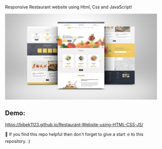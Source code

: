 Responsive Restaurant website using Html, Css and JavaScript!

![Restaurant Website](https://github.com/bibek1123/Restaurant-Website-using-HTML-CSS-JS/blob/master/restaurant-webpage.jpg)

## Demo:


https://bibek1123.github.io/Restaurant-Website-using-HTML-CSS-JS/

🙏 If you find this repo helpful then don't forget to give a start ❇️  to this repository. :)

